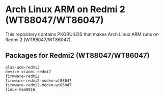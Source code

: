 # Arch Linux ARM on Redmi 2 (WT88047/WT86047)

This repository contains PKGBUILDS that makes Arch Linux ARM runs on Redmi 2 (WT88047/WT86047).

## Packages for Redmi2 (WT88047/WT86047)

```
alas-ucm-redmi2
device-xiaomi-redmi2
firmware-redmi2
firmware-redmi2-modem-wt88047
firmware-redmi2-modem-wt86047
linux-msm8916
```
